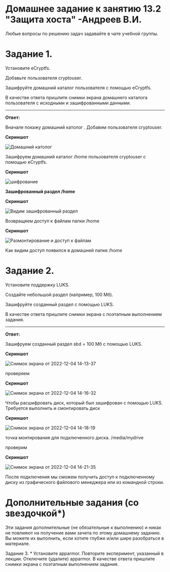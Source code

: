 # Домашнее задание к занятию 13.2 "Защита хоста" -Андреев В.И.

Любые вопросы по решению задач задавайте в чате учебной группы.

# Задание 1.
Установите eCryptfs.

Добавьте пользователя cryptouser.

Зашифруйте домашний каталог пользователя с помощью eCryptfs.

В качестве ответа пришлите снимки экрана домашнего каталога пользователя с исходными и зашифрованными данными.

___
**Ответ:**

Вначале покажу домашний католог . Добавим пользователя cryptouser.

**Скриншот**

![Домашний католог](https://user-images.githubusercontent.com/94833070/205437175-0658f5fa-f5e3-4188-9714-648e29d1313f.png)


Зашифруем домашний каталог /home пользователя cryptouser с помощью eCryptfs.

**Скриншот**

![шифрование](https://user-images.githubusercontent.com/94833070/205437182-e450d529-e1d3-4d6d-a201-708b95e9721e.png)


**Зашифрованный раздел /home**

**Скриншот**

![Видим зашифрованный раздел](https://user-images.githubusercontent.com/94833070/205437047-bc24c9ed-a51c-45a5-9dae-b42b999071ed.png)

Возвращяем доступ к файлам папки /home 

**Скриншот**

![Размонтирование и доступ к файлам](https://user-images.githubusercontent.com/94833070/205437191-dcd34637-63e7-450f-bb6e-c82bd99ebf1f.png)


Как видим доступ появился в домашней папке /home 

# Задание 2.
Установите поддержку LUKS.

Создайте небольшой раздел (например, 100 Мб).

Зашифруйте созданный раздел с помощью LUKS.

В качестве ответа пришлите снимки экрана с поэтапным выполнением задания.

___
**Ответ:**

Зашифруем созданный раздел sbd = 100 Мб с помощью LUKS.

**Скриншот**

![Снимок экрана от 2022-12-04 14-13-37](https://user-images.githubusercontent.com/94833070/205483850-f60543aa-c30c-4aca-b750-77e1d16a0512.png)

проверяем 

**Скриншот**

![Снимок экрана от 2022-12-04 14-16-32](https://user-images.githubusercontent.com/94833070/205483878-e0a019b6-4114-42ab-9587-ecd58d918f24.png)


Чтобы расшифровать диск, который был зашифрован с помощью LUKS. Требуется выполнить и смонтировать диск 

**Скриншот**

![Снимок экрана от 2022-12-04 14-18-19](https://user-images.githubusercontent.com/94833070/205483958-d6a9fde7-ef7e-4e0e-9a36-277a61535150.png)

точка монтирования для подключенного диска.  /media/mydrive 

проверим

**Скриншот**

![Снимок экрана от 2022-12-04 14-21-35](https://user-images.githubusercontent.com/94833070/205484139-34fead3b-d96b-40c7-b144-371725916810.png)

После подключения мы сможем получить доступ к подключенному диску из графического файлового менеджера или из командной строки.


# Дополнительные задания (со звездочкой*)
Эти задания дополнительные (не обязательные к выполнению) и никак не повлияют на получение вами зачета по этому домашнему заданию. Вы можете их выполнить, если хотите глубже и/или шире разобраться в материале.

Задание 3. *
Установите apparmor.
Повторите эксперимент, указанный в лекции.
Отключите (удалите) apparmor.
В качестве ответа пришлите снимки экрана с поэтапным выполнением задания.
